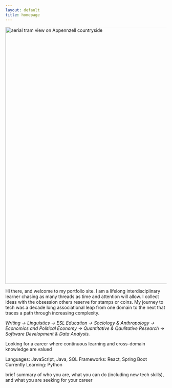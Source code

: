```yaml
---
layout: default
title: homepage
---
```

<img src="{{ '/assets/images/swiss.JPG' | relative_url }}" 
     alt="aerial tram view on Appennzell countryside" 
     class="image"
     width="800" />

<p>Hi there, and welcome to my portfolio site. I am a lifelong interdisciplinary learner chasing as many threads as time and attention will allow. I collect ideas with the obsession others reserve for stamps or coins. My journey to tech was a decade long associational leap from one domain to the next that traces a path through increasing complexity.<p>
<p style="font-style: italic;"> Writing -> Linguistics -> ESL Education -> Sociology & Anthropology -> Economics and Political Economy -> Quantitative & Qaulitative Research -> Software Development & Data Analysis.<p> 

<p>Looking for a career where continuous learning and cross-domain knowledge are valued <p>

Languages: JavaScript, Java, SQL
Frameworks: React, Spring Boot
Currently Learning: Python



brief summary of who you are, what you can do (including new tech skills), and what you are seeking for your career

